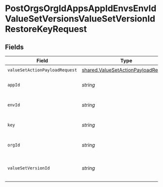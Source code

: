 # PostOrgsOrgIdAppsAppIdEnvsEnvIdValueSetVersionsValueSetVersionIdRestoreKeyRequest


## Fields

| Field                                                                                      | Type                                                                                       | Required                                                                                   | Description                                                                                |
| ------------------------------------------------------------------------------------------ | ------------------------------------------------------------------------------------------ | ------------------------------------------------------------------------------------------ | ------------------------------------------------------------------------------------------ |
| `valueSetActionPayloadRequest`                                                             | [shared.ValueSetActionPayloadRequest](../../models/shared/valuesetactionpayloadrequest.md) | :heavy_check_mark:                                                                         | N/A                                                                                        |
| `appId`                                                                                    | *string*                                                                                   | :heavy_check_mark:                                                                         | The Application ID.<br/><br/>                                                              |
| `envId`                                                                                    | *string*                                                                                   | :heavy_check_mark:                                                                         | The Environment ID.<br/><br/>                                                              |
| `key`                                                                                      | *string*                                                                                   | :heavy_check_mark:                                                                         | Key of the value to be restored.<br/><br/>                                                 |
| `orgId`                                                                                    | *string*                                                                                   | :heavy_check_mark:                                                                         | The Organization ID.<br/><br/>                                                             |
| `valueSetVersionId`                                                                        | *string*                                                                                   | :heavy_check_mark:                                                                         | The ValueSetVersion ID.<br/><br/>                                                          |